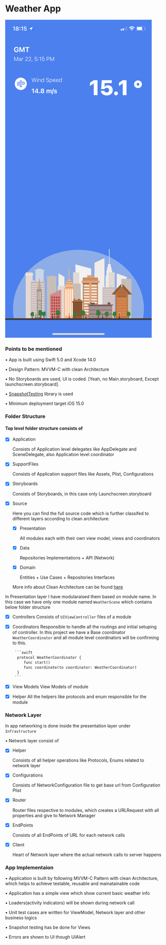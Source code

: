 # Weather App

![](WeatherApp.jpeg)

### Points to be mentioned

 • App is built using Swift 5.0 and Xcode 14.0
 
 • Design Pattern: MVVM-C with clean Architecture
 
 • No Storyboards are used, UI is coded. [Yeah, no Main.storyboard, Except launchscreen.storyboard].
 
 •  [SnapshotTesting](https://github.com/pointfreeco/swift-snapshot-testing) library is used 
 
 • Minimum deployment target iOS 15.0

### Folder Structure

#### Top level folder structure consists of 

- [x] Application

     Consists of Application level delegates like AppDelegate and SceneDelegate, also Application level coordinator
- [x] SupportFiles

     Consists of Application support files like Assets, Plist, Configurations 
- [x] Storyboards

     Consists of Storyboards, in this case only Launchscreen.storyboard
- [x] Source

     Here you can find the full source code which is further classifed to different layers according to clean architecture:

     - [x] Presentation
     
          All modules each with their own view model, views and coordinators 
           
     - [x] Data
     
          Repositories Implementations + API (Network)
           
     - [x] Domain
     
          Entities + Use Cases + Repositories Interfaces

     More info about Clean Architecture can be found [here](https://blog.cleancoder.com/uncle-bob/2012/08/13/the-clean-architecture.html)

 In Presentation layer I have modularaised them based on module name. In this case we have only one module named `WeatherScene` which contains below folder structure
      
  - [x] Controllers
         Consists of `UIViewController` files of a module
           
  - [x] Coordinators
         Responsible to handle all the routings and initial setuping of controller. In this project we have a Base coordinator `WeatherCoordinator` 
         and all module level coordinators will be confirming to this.

         ```swift
          protocol WeatherCoordinator {
             func start()
             func coordinate(to coordinator: WeatherCoordinator)
          } 
         ```
         
  - [x] View Models
         View Models of module
     
  - [x] Helper
         All the helpers like protocols and enum responsible for the module


### Network Layer
  In app networking is done inside the presentation layer under `Infrastructure`

  • Network layer consist of 
  
  - [x] Helper
  
      Consists of all helper operations like Protocols, Enums related to network layer 
  - [x] Configurations

      Consists of NetworkConfiguration file to get base url from Configuration Plist
  - [x] Router

      Router files respective to modules, which creates a URLRequest with all properties and give to Network Manager
      
  - [x] EndPoints

      Consists of all EndPoints of URL for each network calls
      
  - [x] Client

      Heart of Network layer where the actual network calls to server happens 
      
  

 
### App Implementaion

  • Application is built by following MVVM-C Pattern with clean Architecture, which helps to achieve testable, reusable and mainatainable code
  
  • Application has a simple view which show current basic weather info
  
  • Loaders(activity indicators) will be shown during network call
  
  • Unit test cases are written for ViewModel, Network layer and other business logics
  
  • Snapshot testing has be done for Views
  
  • Errors are shown to UI though UIAlert
  
